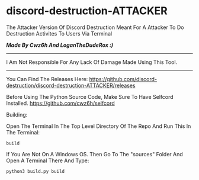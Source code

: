 # discord-destruction-ATTACKER
The Attacker Version Of Discord Destruction Meant For A Attacker To Do Destruction Activites To Users Via Terminal


***Made By Cwz6h And LoganTheDudeRox :)***


---------------------

I Am Not Responsible For Any Lack Of Damage Made Using This Tool.

---------------------


You Can Find The Releases Here: https://github.com/discord-destruction/discord-destruction-ATTACKER/releases



Before Using The Python Source Code, Make Sure To Have Selfcord Installed. https://github.com/cwz6h/selfcord


Building:

Open The Terminal In The Top Level Directory Of The Repo And Run This In The Terminal:
```
build
```

If You Are Not On A Windows OS. Then Go To The "sources" Folder And Open A Terminal There And Type: 
```
python3 build.py build
```
